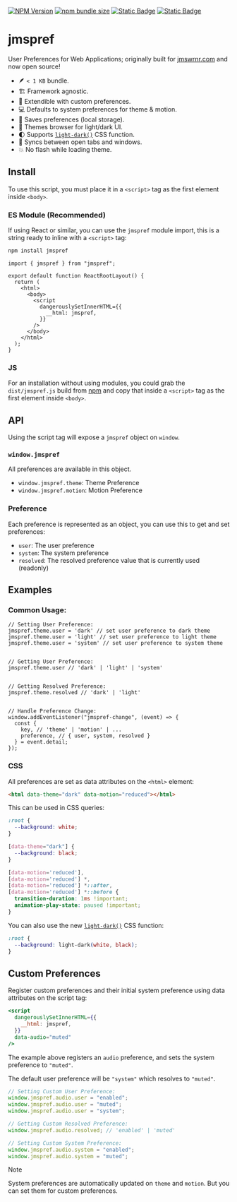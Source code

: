 [![NPM Version](https://img.shields.io/npm/v/jmspref?logo=npm&label=%20&labelColor=%23cb0000&color=%23cb0000)](https://www.npmjs.com/package/jmspref)
[![npm bundle size](https://img.shields.io/bundlephobia/minzip/jmspref?labelColor=%2322212C&color=%238aff80)](https://bundlephobia.com/package/jmspref)
[![Static Badge](https://img.shields.io/badge/Made_by_James_Warner-000000?logo=data%3Aimage%2Fsvg%2Bxml%3Bbase64%2CPHN2ZyB4bWxucz0iaHR0cDovL3d3dy53My5vcmcvMjAwMC9zdmciIGhlaWdodD0iMjBweCIgdmlld0JveD0iMCAtOTYwIDk2MCA5NjAiIHdpZHRoPSIyMHB4IiBmaWxsPSIjZThlYWVkIj48cGF0aCBkPSJNNDgwLTQ4MHEtNjAgMC0xMDItNDJ0LTQyLTEwMnEwLTYwIDQyLTEwMnQxMDItNDJxNjAgMCAxMDIgNDJ0NDIgMTAycTAgNjAtNDIgMTAydC0xMDIgNDJaTTE5Mi0xOTJ2LTk2cTAtMjMgMTIuNS00My41VDIzOS0zNjZxNTUtMzIgMTE2LjUtNDlUNDgwLTQzMnE2MyAwIDEyNC41IDE3VDcyMS0zNjZxMjIgMTMgMzQuNSAzNHQxMi41IDQ0djk2SDE5MloiLz48L3N2Zz4%3D)](https://jmswrnr.com/)
[![Static Badge](https://img.shields.io/badge/Buy_Me_A_Coffee-FFDD00?logo=buymeacoffee&logoColor=000)](https://buymeacoffee.com/jmswrnr)

# jmspref

User Preferences for Web Applications; originally built for [jmswrnr.com](https://jmswrnr.com) and now open source!

- 🪶 `< 1 KB` bundle.
- 🏗️ Framework agnostic.
- 🧱 Extendible with custom preferences.
- 💻 Defaults to system preferences for theme & motion.
- 🫙 Saves preferences (local storage).
- 🎨 Themes browser for light/dark UI.
- 🌓 Supports [`light-dark()`](https://developer.mozilla.org/en-US/docs/Web/CSS/color_value/light-dark) CSS function.
- 🔗 Syncs between open tabs and windows.
- 💥 No flash while loading theme.

## Install

To use this script, you must place it in a `<script>` tag as the first element inside `<body>`.

### ES Module (Recommended)

If using React or similar, you can use the `jmspref` module import, this is a string ready to inline with a `<script>` tag:

```bash
npm install jmspref
```

```tsx
import { jmspref } from "jmspref";

export default function ReactRootLayout() {
  return (
    <html>
      <body>
        <script
          dangerouslySetInnerHTML={{
            __html: jmspref,
          }}
        />
      </body>
    </html>
  );
}
```

### JS

For an installation without using modules, you could grab the `dist/jmspref.js` build from [npm](https://www.npmjs.com/package/jmspref?activeTab=code) and copy that inside a `<script>` tag as the first element inside `<body>`.

## API

Using the script tag will expose a `jmspref` object on `window`.

### `window.jmspref`

All preferences are available in this object.

- `window.jmspref.theme`: Theme Preference
- `window.jmspref.motion`: Motion Preference

### Preference

Each preference is represented as an object, you can use this to get and set preferences:

- `user`: The user preference
- `system`: The system preference
- `resolved`: The resolved preference value that is currently used (readonly)

## Examples

### Common Usage:

```tsx
// Setting User Preference:
jmspref.theme.user = 'dark' // set user preference to dark theme
jmspref.theme.user = 'light' // set user preference to light theme
jmspref.theme.user = 'system' // set user preference to system theme


// Getting User Preference:
jmspref.theme.user // 'dark' | 'light' | 'system'


// Getting Resolved Preference:
jmspref.theme.resolved // 'dark' | 'light'


// Handle Preference Change:
window.addEventListener("jmspref-change", (event) => {
  const {
    key, // 'theme' | 'motion' | ...
    preference, // { user, system, resolved }
  } = event.detail;
});
```

### CSS

All preferences are set as data attributes on the `<html>` element:

```html
<html data-theme="dark" data-motion="reduced"></html>
```

This can be used in CSS queries:

```css
:root {
  --background: white;
}

[data-theme="dark"] {
  --background: black;
}

[data-motion='reduced'],
[data-motion='reduced'] *,
[data-motion='reduced'] *::after,
[data-motion='reduced'] *::before {
  transition-duration: 1ms !important;
  animation-play-state: paused !important;
}
```

You can also use the new [`light-dark()`](https://developer.mozilla.org/en-US/docs/Web/CSS/color_value/light-dark) CSS function:

```css
:root {
  --background: light-dark(white, black);
}
```

## Custom Preferences

Register custom preferences and their initial system preference using data attributes on the script tag:

```jsx
<script
  dangerouslySetInnerHTML={{
    __html: jmspref,
  }}
  data-audio="muted"
/>
```

The example above registers an `audio` preference, and sets the system preference to `"muted"`.

The default user preference will be `"system"` which resolves to `"muted"`.

```ts
// Setting Custom User Preference:
window.jmspref.audio.user = "enabled";
window.jmspref.audio.user = "muted";
window.jmspref.audio.user = "system";

// Getting Custom Resolved Preference:
window.jmspref.audio.resolved; // 'enabled' | 'muted'

// Setting Custom System Preference:
window.jmspref.audio.system = "enabled";
window.jmspref.audio.system = "muted";
```
> [!NOTE]
> System preferences are automatically updated on `theme` and `motion`. But you can set them for custom preferences.
